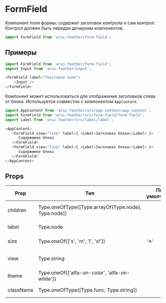 # FormField

Компонент поля формы: cодержит заголовок контрола и сам контрол.
Контрол должен быть передан дочерним компонентов.

```javascript
import FormField from 'arui-feather/form-field';
```

## Примеры


```javascript
import FormField from 'arui-feather/form-field';
import Input from 'arui-feather/input';

<FormField label="Текстовое поле">
    <Input />
</FormField>
```

Компонент может использоваться для отображения заголовков слева от блока.
Используется совместно с компонентом `AppContent`.

```javascript
import AppContent from 'arui-feather/src/app-content/app-content';
import FormField from 'arui-feather/src/form-field/form-field';
import Label from 'arui-feather/src/label/label';

<AppContent>
   <FormField view="line" label={ <Label>Заголовок блока</Label> }>
      Содержимое блока
   </FormField>
   <FormField view="line" label={ <Label>Заголовок блока</Label> }>
      Содержимое блока
   </FormField>
</AppContent>
```



## Props


| Prop  | Тип  | По-умолчанию | Обязательный | Описание |
| ----- | ---- | ------------ | ------------ |----------|
| children | Type.oneOfType([Type.arrayOf(Type.node), Type.node]) |  |  | Дочерние элементы `FormField` |
| label | Type.node |  |  | Заголовок для контрола |
| size | Type.oneOf(['s', 'm', 'l', 'xl']) | `'m'`  |  | Размер компонента |
| view | Type.string |  |  | Расположение элемента label: 'line' |
| theme | Type.oneOf(['alfa-on-color', 'alfa-on-white']) |  |  | Тема компонента |
| className | Type.oneOfType([Type.func, Type.string]) |  |  | Дополнительный класс |











